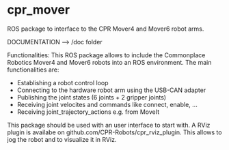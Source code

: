 cpr_mover
=========

ROS package to interface to the CPR Mover4 and Mover6 robot arms.

DOCUMENTATION --> /doc folder

Functionalities:
This ROS package allows to include the Commonplace Robotics Mover4 and Mover6 robots into an ROS environment. The main functionalities are:
* Establishing a robot control loop
* Connecting to the hardware robot arm using the USB-CAN adapter
* Publishing the joint states (6 joints + 2 gripper joints)
* Receiving joint velocites and commands like connect, enable, ...
* Receiving joint_trajectory_actions e.g. from MoveIt

This package should be used with an user interface to start with. A RViz plugin is availabe on github.com/CPR-Robots/cpr_rviz_plugin. This allows to jog the robot and to visualize it in RViz.


